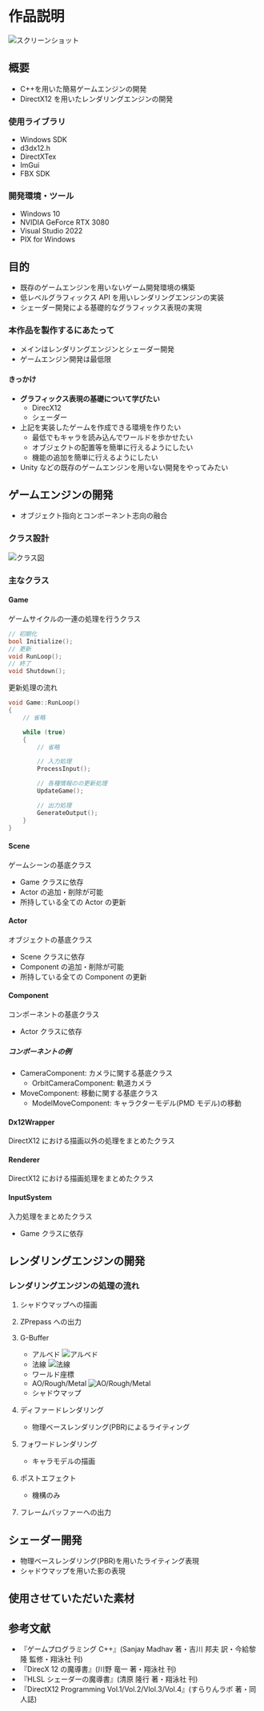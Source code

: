 # 作品説明

![スクリーンショット](scene.jpg)

## 概要

- C++を用いた簡易ゲームエンジンの開発
- DirectX12 を用いたレンダリングエンジンの開発

### 使用ライブラリ

- Windows SDK
- d3dx12.h
- DirectXTex
- ImGui
- FBX SDK

### 開発環境・ツール

- Windows 10
- NVIDIA GeForce RTX 3080
- Visual Studio 2022
- PIX for Windows

## 目的

- 既存のゲームエンジンを用いないゲーム開発環境の構築
- 低レベルグラフィックス API を用いレンダリングエンジンの実装
- シェーダー開発による基礎的なグラフィックス表現の実現

### 本作品を製作するにあたって

- メインはレンダリングエンジンとシェーダー開発
- ゲームエンジン開発は最低限

#### きっかけ

- **グラフィックス表現の基礎について学びたい**
  - DirecX12
  - シェーダー
- 上記を実装したゲームを作成できる環境を作りたい
  - 最低でもキャラを読み込んでワールドを歩かせたい
  - オブジェクトの配置等を簡単に行えるようにしたい
  - 機能の追加を簡単に行えるようにしたい
- Unity などの既存のゲームエンジンを用いない開発をやってみたい

## ゲームエンジンの開発

- オブジェクト指向とコンポーネント志向の融合

### クラス設計

![クラス図](class.jpg)

### 主なクラス

#### Game

ゲームサイクルの一連の処理を行うクラス

```c++:Game.h
// 初期化
bool Initialize();
// 更新
void RunLoop();
// 終了
void Shutdown();
```

更新処理の流れ

```c++:Game.cpp
void Game::RunLoop()
{
    // 省略

    while (true)
    {
        // 省略

        // 入力処理
        ProcessInput();

        // 各種情報のの更新処理
        UpdateGame();

        // 出力処理
        GenerateOutput();
    }
}
```

#### Scene

ゲームシーンの基底クラス

- Game クラスに依存
- Actor の追加・削除が可能
- 所持している全ての Actor の更新

#### Actor

オブジェクトの基底クラス

- Scene クラスに依存
- Component の追加・削除が可能
- 所持している全ての Component の更新

#### Component

コンポーネントの基底クラス

- Actor クラスに依存

##### コンポーネントの例

- CameraComponent: カメラに関する基底クラス
  - OrbitCameraComponent: 軌道カメラ
- MoveComponent: 移動に関する基底クラス
  - ModelMoveComponent: キャラクターモデル(PMD モデル)の移動

#### Dx12Wrapper

DirectX12 における描画以外の処理をまとめたクラス

#### Renderer

DirectX12 における描画処理をまとめたクラス

#### InputSystem

入力処理をまとめたクラス

- Game クラスに依存

## レンダリングエンジンの開発

### レンダリングエンジンの処理の流れ

1. シャドウマップへの描画
2. ZPrepass への出力
3. G-Buffer

   - アルベド
     ![アルベド](albedo.jpg)
   - 法線
     ![法線](normal.jpg)
   - ワールド座標
   - AO/Rough/Metal
     ![AO/Rough/Metal](arm.jpg)
   - シャドウマップ

4. ディファードレンダリング
   - 物理ベースレンダリング(PBR)によるライティング
5. フォワードレンダリング
   - キャラモデルの描画
6. ポストエフェクト
   - 機構のみ
7. フレームバッファーへの出力

## シェーダー開発

- 物理ベースレンダリング(PBR)を用いたライティング表現
- シャドウマップを用いた影の表現

## 使用させていただいた素材

## 参考文献

- 『ゲームプログラミング C++』(Sanjay Madhav 著・吉川 邦夫 訳・今給黎 隆 監修・翔泳社 刊)
- 『DirecX 12 の魔導書』(川野 竜一 著・翔泳社 刊)
- 『HLSL シェーダーの魔導書』(清原 隆行 著・翔泳社 刊)
- 『DirectX12 Programming Vol.1/Vol.2/Vlol.3/Vol.4』(すらりんラボ 著・同人誌)

